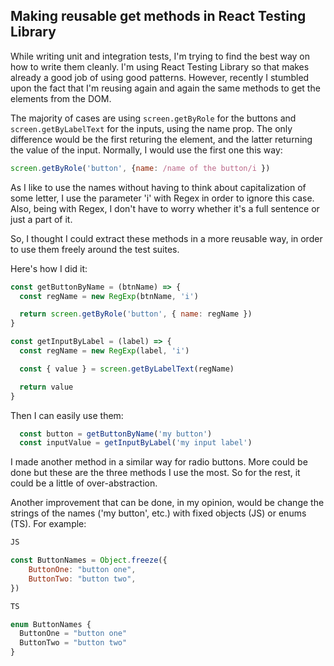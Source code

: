 ## Making reusable get methods in React Testing Library

While writing unit and integration tests, I'm trying to find the best way on how to write them cleanly.
I'm using React Testing Library so that makes already a good job of using good patterns.
However, recently I stumbled upon the fact that I'm reusing again and again the same methods to get the elements from the DOM.

The majority of cases are using `screen.getByRole` for the buttons and `screen.getByLabelText` for the inputs, using the name prop. The only difference would be the first returing the element, and the latter returning the value of the input. Normally, I would use the first one this way:
```js
screen.getByRole('button', {name: /name of the button/i })
```

As I like to use the names without having to think about capitalization of some letter, I use the parameter 'i' with Regex in order to ignore this case. Also, being with Regex, I don't have to worry whether it's a full sentence or just a part of it.

So, I thought I could extract these methods in a more reusable way, in order to use them freely around the test suites.

Here's how I did it:

```js
const getButtonByName = (btnName) => {
  const regName = new RegExp(btnName, 'i')

  return screen.getByRole('button', { name: regName })
}

const getInputByLabel = (label) => {
  const regName = new RegExp(label, 'i')

  const { value } = screen.getByLabelText(regName)

  return value
}
```

Then I can easily use them:
```js
  const button = getButtonByName('my button')
  const inputValue = getInputByLabel('my input label')
```

I made another method in a similar way for radio buttons. More could be done but these are the three methods I use the most. So for the rest, it could be a little of over-abstraction.

Another improvement that can be done, in my opinion, would be change the strings of the names ('my button', etc.) with fixed objects (JS) or enums (TS). For example: 

```js
JS

const ButtonNames = Object.freeze({
	ButtonOne: "button one",
	ButtonTwo: "button two",
})

TS

enum ButtonNames {
  ButtonOne = "button one"
  ButtonTwo = "button two"
}


```

